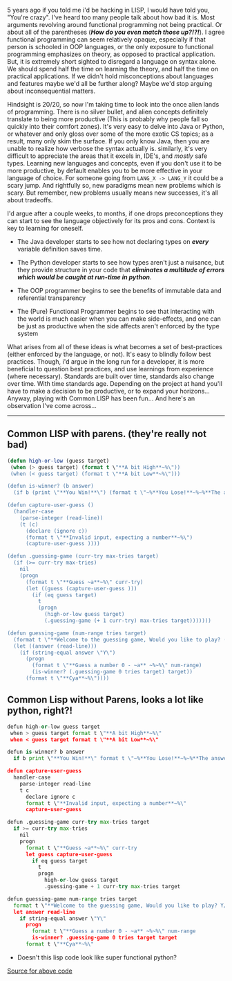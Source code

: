 <!--id: 3-->
<!--title: Give it a Try! -->
<!--author: Brian Jones-->
<!--visible: true-->

5 years ago if you told me i'd be hacking in LISP, I would have told you, \"You're crazy\". I've heard too many people talk about how bad it is. Most arguments revolving around functional programming not being practical. Or about all of the parentheses (_**How do you even match those up?!?!**_). I agree functional programming can seem relatively opaque, especially if that person is schooled in OOP languages, or the only exposure to functional programming emphasizes on theory, as opposed to practical application. But, it is extremely short sighted to disregard a language on syntax alone. We should spend half the time on learning the theory, and half the time on practical applications. If we didn't hold misconceptions about languages and features maybe we'd all be further along? Maybe we'd stop arguing about inconsequential matters.

Hindsight is 20/20, so now I'm taking time to look into the once alien lands of programming. There is no silver bullet, and alien concepts definitely translate to being more productive (This is probably why people fall so quickly into their comfort zones). It's very easy to delve into Java or Python, or whatever and only gloss over some of the more exotic CS topics; as a result, many only skim the surface. If you only know Java, then you are unable to realize how verbose the syntax actually is. similarly, it's very difficult to appreciate the areas that it excels in, IDE's, and _mostly_ safe types. Learning new languages and concepts, even if you don't use it to be more productive, by default enables you to be more effective in your language of choice. For someone going from `LANG_X -> LANG_Y` it could be a scary jump. And rightfully so, new paradigms mean new problems which is scary. But remember, new problems usually means new successes, it's all about tradeoffs.

I'd argue after a couple weeks, to months, if one drops preconceptions they can start to see the language objectively for its pros and cons. Context is key to learning for oneself.

- The Java developer starts to see how not declaring types on _**every**_ variable definition saves time.

- The Python developer starts to see how types aren't just a nuisance, but they provide structure in your code that _**eliminates a multitude of errors which would be caught at run-time in python**_.

- The OOP programmer begins to see the benefits of immutable data and referential transparency

- The (Pure) Functional Programmer begins to see that interacting with the world is much easier when you can make side-effects, and one can be just as productive when the side affects aren't enforced by the type system

What arises from all of these ideas is what becomes a set of best-practices (either enforced by the language, or not). It's easy to blindly follow best practices. Though, i'd argue in the long run for a developer, it is more beneficial to question best practices, and use learnings from experience (where necessary). Standards are built over time, standards also change over time. With time standards age. Depending on the project at hand you'll have to make a decision to be productive, or to expand your horizons... Anyway, playing with Common LISP has been fun... And here's an observation I've come across...

---

## Common LISP with parens. (they're really not bad)

```lisp
(defun high-or-low (guess target)
 (when (> guess target) (format t \"**A bit High**~%\"))
 (when (< guess target) (format t \"**A bit Low**~%\")))

(defun is-winner? (b answer)
  (if b (print \"**You Win!**\") (format t \"~%**You Lose!**~%~%**The answer was ~a**\" answer)))

(defun capture-user-guess ()
  (handler-case
    (parse-integer (read-line))
    (t (c)
      (declare (ignore c))
      (format t \"**Invalid input, expecting a number**~%\")
      (capture-user-guess ))))

(defun .guessing-game (curr-try max-tries target)
  (if (>= curr-try max-tries)
    nil
    (progn
      (format t \"**Guess ~a**~%\" curr-try)
      (let ((guess (capture-user-guess )))
        (if (eq guess target)
          t
          (progn
            (high-or-low guess target)
            (.guessing-game (+ 1 curr-try) max-tries target)))))))

(defun guessing-game (num-range tries target)
  (format t \"**Welcome to the guessing game, Would you like to play? (Y/N)**~%\")
  (let ((answer (read-line)))
    (if (string-equal answer \"Y\")
      (progn
        (format t \"**Guess a number 0 - ~a** ~%~%\" num-range)
        (is-winner? (.guessing-game 0 tries target) target))
      (format t \"**Cya**~%\"))))
```

## Common Lisp without Parens, looks a lot like python, right?!

```python
defun high-or-low guess target
 when > guess target format t \"**A bit High**~%\"
 when < guess target format t \"**A bit Low**~%\"

defun is-winner? b answer
  if b print \"**You Win!**\" format t \"~%**You Lose!**~%~%**The answer was ~a**\" answer

defun capture-user-guess
  handler-case
    parse-integer read-line
    t c
      declare ignore c
      format t \"**Invalid input, expecting a number**~%\"
      capture-user-guess

defun .guessing-game curr-try max-tries target
  if >= curr-try max-tries
    nil
    progn
      format t \"**Guess ~a**~%\" curr-try
      let guess capture-user-guess
        if eq guess target
          t
          progn
            high-or-low guess target
            .guessing-game + 1 curr-try max-tries target

defun guessing-game num-range tries target
  format t \"**Welcome to the guessing game, Would you like to play? Y/N**~%\"
  let answer read-line
    if string-equal answer \"Y\"
      progn
        format t \"**Guess a number 0 - ~a** ~%~%\" num-range
        is-winner? .guessing-game 0 tries target target
      format t \"**Cya**~%\"
```

- Doesn't this lisp code look like super functional python?

[Source for above code](https://github.com/beeceej/guessing-game)

